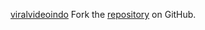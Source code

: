 [viralvideoindo](https://viralvideoindo.pages.dev)
Fork the [repository](https://github.com/hormabalun) on GitHub.
